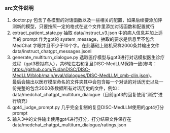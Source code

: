 ### src文件说明
1. doctor.py  包含了各模型的对话函数以及一些相关的配置，如果后续要添加评测新的模型，只要按照一定的格式在这个文件里添加对话函数和配置就行
2. extract_patient_state.py  抽取 data/instruct_v3.json 中的病人信息并加上适当的 prompt 作为gpt的 system_message，抽取的要求是信息里不包含 MedChat 字眼并且不少于10个字。在此基础上随机采样2000条并输出文件 data/instruct_chatgpt_messages.jsonl
3. generate_multiturn_dialogue.py  选取医疗模型与gpt3进行对话模拟医生诊疗过程（gpt3模拟病人），共6轮左右和复旦DISC-MedLLM保持一致(参考：https://github.com/FudanDISC/DISC-MedLLM/blob/main/eval/dialogues/DISC-MedLLM_cmb-clin.json)。        
最后会输出以医疗模型命名的文件夹其中会包含每一个对话的对话历史以及一份完整的包含2000条数据所有对话历史的文件，例如：data/medchat_chatgpt_multiturn_dialogue（目前gpt3的回复使用“测试”进行填充）
4. gpt4_judge_prompt.py  几乎完全复制的复旦DISC-MedLLM使用的gpt4打分 prompt
5. 输入3中的文件输出使用gpt4进行打分，打分结果文件保存在 data/medchat_chatgpt_multiturn_dialogue/ratings.json
